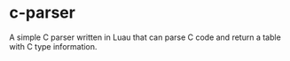 # c-parser
A simple C parser written in Luau that can parse C code and return a table with C type information.
